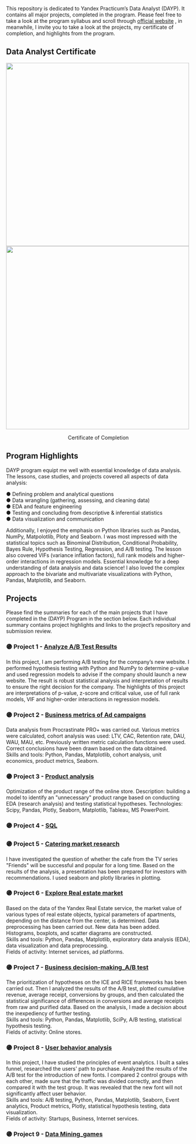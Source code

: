 This repository is dedicated to Yandex Practicum’s Data Analyst (DAYP). It contains all major projects, completed in the program. Please feel free to take a look at the program syllabus and scroll through  <a href="https://practicum.yandex.ru">official website</a> , in meanwhile, I invite you to take a look at the projects, my certificate of completion, and highlights from the program.

## Data Analyst Certificate
<p class="aligncenter">
  <img src="https://user-images.githubusercontent.com/124355797/218448709-422a8fec-e1b1-49d6-9d76-db55972cafb4.png" width="500">
  <img src="https://user-images.githubusercontent.com/124355797/220269678-26da8129-40f0-4fe2-8e4b-2d22f4ab76e8.png" width="500">
</p>

<p align="center">Certificate of Completion</p>


## Program Highlights

DAYP program equipt me well with essential knowledge of data analysis. The lessons, case studies, and projects covered all aspects of data analysis:

● Defining problem and analytical questions \
● Data wrangling (gathering, assessing, and cleaning data) \
● EDA and feature engineering \
● Testing and concluding from descriptive & inferential statistics \
● Data visualization and communication 

Additionally, I enjoyed the emphasis on Python libraries such as Pandas, NumPy, Matpolotlib, Ploty and Seaborn. I was most impressed with the statistical topics such as Binominal Distribution, Conditional Probability, Bayes Rule, Hypothesis Testing, Regression, and A/B testing. The lesson also covered VIFs (variance inflation factors), full rank models and higher-order interactions in regression models. Essential knowledge for a deep understanding of data analysis and data science! I also loved the complex approach to the bivariate and multivariate visualizations with Python, Pandas, Matplotlib, and Seaborn.

## Projects

Please find the summaries for each of the main projects that I have completed in the (DAYP) Program in the section below. Each individual summary contains project highlights and links to the project’s repository and submission review.

### 🟣 Project 1 - <a href="https://github.com/ZhannaUp/Practicum-Data-Analyst-Program_Portfolio-of-the-Projects/tree/main/Projects/Analyze%20A_B%20Test%20Results">Analyze A/B Test Results</a>    
In this project, I am performing A/B testing for the company’s new website. I performed hypothesis testing with Python and NumPy to determine p-value and used regression models to advise if the company should launch a new website. The result is robust statistical analysis and interpretation of results to ensure the right decision for the company. The highlights of this project are interpretations of p-value, z-score and critical value, use of full rank models, VIF and higher-order interactions in regression models.

### 🟣 Project 2 - <a href="https://github.com/ZhannaUp/Practicum-Data-Analyst-Program_Portfolio-of-the-Projects/tree/main/Projects/Business%20metrics%20of%20Ad%20campaigns">Business metrics of Ad campaigns</a>
Data analysis from Procrastinate PRO+ was carried out. Various metrics were calculated, cohort analysis was used: LTV, CAC, Retention rate, DAU, WAU, MAU, etc. Previously written metric calculation functions were used. Correct conclusions have been drawn based on the data obtained.\
Skills and tools: Python, Pandas, Matplotlib, cohort analysis, unit economics, product metrics, Seaborn.

### 🟣 Project 3 - <a href="https://github.com/ZhannaUp/Practicum-Data-Analyst-Program_Portfolio-of-the-Projects/tree/main/Projects/Product%20analysis">Product analysis</a>
Optimization of the product range of the online store. Description: building a model to identify an "unnecessary" product range based on conducting EDA (research analysis) and testing statistical hypotheses. Technologies: Scipy, Pandas, Plotly, Seaborn, Matplotlib, Tableau, MS PowerPoint.

### 🟣 Project 4 - <a href="https://github.com/ZhannaUp/Practicum-Data-Analyst-Program_Portfolio-of-the-Projects/tree/main/Projects/SQL">SQL</a>

### 🟣 Project 5 - <a href="https://github.com/ZhannaUp/Practicum-Data-Analyst-Program_Portfolio-of-the-Projects/tree/main/Projects/Catering%20Market%20Research">Catering market research</a>
I have investigated the question of whether the cafe from the TV series "Friends" will be successful and popular for a long time. Based on the results of the analysis, a presentation has been prepared for investors with recommendations. I used seaborn and plotly libraries in plotting.

### 🟣 Project 6 - <a href="https://github.com/ZhannaUp/Practicum-Data-Analyst-Program_Portfolio-of-the-Projects/tree/main/Projects/Explore%20Real%20estate%20market">Explore Real estate market</a>
Based on the data of the Yandex Real Estate service, the market value of various types of real estate objects, typical parameters of apartments, depending on the distance from the center, is determined. Data preprocessing has been carried out. New data has been added. Histograms, boxplots, and scatter diagrams are constructed.\
Skills and tools: Python, Pandas, Matplotlib, exploratory data analysis (EDA), data visualization and data preprocessing.\
Fields of activity: Internet services, ad platforms.

### 🟣 Project 7 - <a href="https://github.com/ZhannaUp/Practicum-Data-Analyst-Program_Portfolio-of-the-Projects/tree/main/Projects/Business%20decision-making_AB_testing">Business decision-making_A/B test</a>
The prioritization of hypotheses on the ICE and RICE frameworks has been carried out. Then I analyzed the results of the A/B test, plotted cumulative revenue, average receipt,
conversions by groups, and then calculated the statistical significance of differences in conversions and average receipts from raw and purified data. Based on the analysis, I made a decision about the inexpediency of further testing.\
Skills and tools: Python, Pandas, Matplotlib, SciPy, A/B testing, statistical hypothesis testing.\
Fields of activity: Online stores.

### 🟣 Project 8 -  <a href="https://github.com/ZhannaUp/Practicum-Data-Analyst-Program_Portfolio-of-the-Projects/tree/main/Projects/User%20behavior%20analysis">User behavior analysis</a>
In this project, I have studied the principles of event analytics. I built a sales funnel, researched the users' path to purchase. Analyzed
the results of the A/B test for the introduction of new fonts. I compared 2 control groups with each other, made sure that the traffic was divided correctly, and then compared it with the test group. It was revealed that the new font will not significantly affect user behavior.\
Skills and tools: A/B testing, Python, Pandas, Matplotlib, Seaborn, Event analytics, Product metrics, Plotly, statistical hypothesis testing, data visualization.\
Fields of activity: Startups, Business, Internet services.

### 🟣 Project 9 -  <a href="https://github.com/ZhannaUp/Practicum-Data-Analyst-Program_Portfolio-of-the-Projects/tree/main/Projects/Data%20Mining_games">Data Mining_games</a>

